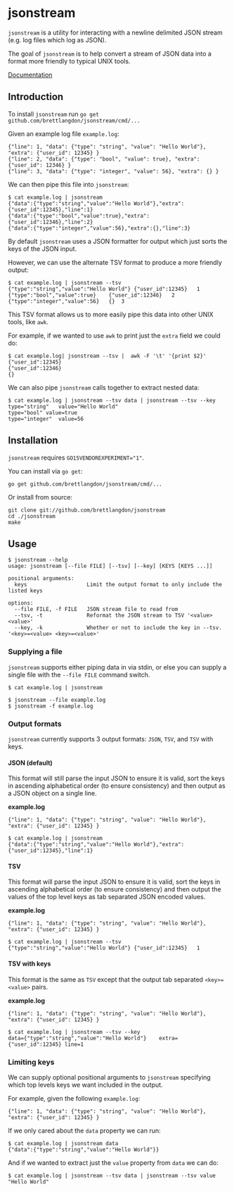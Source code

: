 jsonstream
==========
`jsonstream` is a utility for interacting with a newline delimited JSON stream (e.g. log files which log as JSON).

The goal of `jsonstream` is to help convert a stream of JSON data into a format more friendly to typical UNIX tools.

[Documentation](https://godoc.org/github.com/brettlangdon/jsonstream)

## Introduction
To install `jsonstream` run `go get github.com/brettlangdon/jsonstream/cmd/...`

Given an example log file `example.log`:
```
{"line": 1, "data": {"type": "string", "value": "Hello World"}, "extra": {"user_id": 12345} }
{"line": 2, "data": {"type": "bool", "value": true}, "extra": {"user_id": 12346} }
{"line": 3, "data": {"type": "integer", "value": 56}, "extra": {} }
```

We can then pipe this file into `jsonstream`:

```
$ cat example.log | jsonstream
{"data":{"type":"string","value":"Hello World"},"extra":{"user_id":12345},"line":1}
{"data":{"type":"bool","value":true},"extra":{"user_id":12346},"line":2}
{"data":{"type":"integer","value":56},"extra":{},"line":3}
```

By default `jsonstream` uses a JSON formatter for output which just sorts the keys of the JSON input.

However, we can use the alternate TSV format to produce a more friendly output:

```
$ cat example.log | jsonstream --tsv
{"type":"string","value":"Hello World"}	{"user_id":12345}	1
{"type":"bool","value":true}	{"user_id":12346}	2
{"type":"integer","value":56}	{}	3
```

This TSV format allows us to more easily pipe this data into other UNIX tools, like `awk`.

For example, if we wanted to use `awk` to print just the `extra` field we could do:
```
$ cat example.log| jsonstream --tsv |  awk -F '\t' '{print $2}'
{"user_id":12345}
{"user_id":12346}
{}
```

We can also pipe `jsonstream` calls together to extract nested data:

```
$ cat example.log | jsonstream --tsv data | jsonstream --tsv --key
type="string"	value="Hello World"
type="bool"	value=true
type="integer"	value=56
```


## Installation
`jsonstream` requires `GO15VENDOREXPERIMENT="1"`.

You can install via `go get`:

```
go get github.com/brettlangdon/jsonstream/cmd/...
```

Or install from source:

```
git clone git://github.com/brettlangdon/jsonstream
cd ./jsonstream
make
```

## Usage
```
$ jsonstream --help
usage: jsonstream [--file FILE] [--tsv] [--key] [KEYS [KEYS ...]]

positional arguments:
  keys                   Limit the output format to only include the listed keys

options:
  --file FILE, -f FILE   JSON stream file to read from
  --tsv, -t              Reformat the JSON stream to TSV '<value>	<value>'
  --key, -k              Whether or not to include the key in --tsv. '<key>=<value>	<key>=<value>'
```

### Supplying a file
`jsonstream` supports either piping data in via stdin, or else you can supply a single file with the `--file FILE` command switch.

```
$ cat example.log | jsonstream
```

```
$ jsonstream --file example.log
$ jsonstream -f example.log
```

### Output formats
`jsonstream` currently supports 3 output formats: `JSON`, `TSV`, and `TSV` with keys.

#### JSON (default)
This format will still parse the input JSON to ensure it is valid, sort the keys in ascending alphabetical order (to ensure consistency) and then output as a JSON object on a single line.

**example.log**
```
{"line": 1, "data": {"type": "string", "value": "Hello World"}, "extra": {"user_id": 12345} }
```

```
$ cat example.log | jsonstream
{"data":{"type":"string","value":"Hello World"},"extra":{"user_id":12345},"line":1}
```

#### TSV
This format will parse the input JSON to ensure it is valid, sort the keys in ascending alphabetical order (to ensure consistency) and then output the values of the top level keys as tab separated JSON encoded values.

**example.log**
```
{"line": 1, "data": {"type": "string", "value": "Hello World"}, "extra": {"user_id": 12345} }
```

```
$ cat example.log | jsonstream --tsv
{"type":"string","value":"Hello World"}	{"user_id":12345}	1
```

#### TSV with keys
This format is the same as `TSV` except that the output tab separated `<key>=<value>` pairs.


**example.log**
```
{"line": 1, "data": {"type": "string", "value": "Hello World"}, "extra": {"user_id": 12345} }
```

```
$ cat example.log | jsonstream --tsv --key
data={"type":"string","value":"Hello World"}	extra={"user_id":12345}	line=1
```

### Limiting keys
We can supply optional positional arguments to `jsonstream` specifying which top levels keys we want included in the output.

For example, given the following `example.log`:
```
{"line": 1, "data": {"type": "string", "value": "Hello World"}, "extra": {"user_id": 12345} }
```

If we only cared about the `data` property we can run:

```
$ cat example.log | jsonstream data
{"data":{"type":"string","value":"Hello World"}}
```

And if we wanted to extract just the `value` property from `data` we can do:

```
$ cat example.log | jsonstream --tsv data | jsonstream --tsv value
"Hello World"
```
